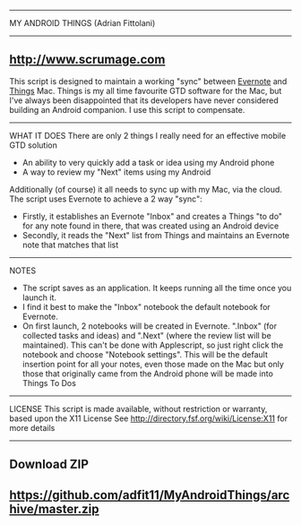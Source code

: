 -----------------------------------------------------------------------------------------------------------------

MY ANDROID THINGS (Adrian Fittolani)

-----------------------------------------------------------------------------------------------------------------
http://www.scrumage.com
-----------------------------------------------------------------------------------------------------------------
This script is designed to maintain a working "sync" between [Evernote](http://evernote.com/) and [Things](http://culturedcode.com/things/) Mac.
Things is my all time favourite GTD software for the Mac, but I've always been disappointed
that its developers have never considered building an Android companion. 
I use this script to compensate.

-----------------------------------------------------------------------------------------------------------------
WHAT IT DOES
There are only 2 things I really need for an effective mobile GTD solution

* An ability to very quickly add a task or idea using my Android phone
* A way to review my "Next" items using my Android

Additionally (of course) it all needs to sync up with my Mac, via the cloud.
The script uses Evernote to achieve a 2 way "sync":

* Firstly, it establishes an Evernote "Inbox" and creates a Things "to do" for any note found in there, that was created using an Android device
* Secondly, it reads the "Next" list from Things and maintains an Evernote note that matches that list

-----------------------------------------------------------------------------------------------------------------
NOTES
* The script saves as an application. It keeps running all the time once you launch it. 
* I find it best to make the "Inbox" notebook the default notebook for Evernote.
* On first launch, 2 notebooks will be created in Evernote. ".Inbox" (for collected tasks and ideas) and ".Next" (where the review list will be maintained). This can't be done with Applescript, so just right click the notebook and choose "Notebook settings". This will be the default insertion point for all your notes, even those made on the Mac but only those that originally came from the Android phone will be made into Things To Dos

-----------------------------------------------------------------------------------------------------------------
LICENSE
This script is made available, without restriction or warranty, based upon the X11 License
See <http://directory.fsf.org/wiki/License:X11> for more details


-----------------------------------------------------------------------------------------------------------------
Download ZIP
-----------------------------------------------------------------------------------------------------------------
https://github.com/adfit11/MyAndroidThings/archive/master.zip
-----------------------------------------------------------------------------------------------------------------